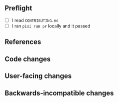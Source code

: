 <!--
  Thanks for contributing to jupyterlite-pyodide-lock!
  Please fill out the following items to submit a pull request.
  See the contributing guidelines for more information:
  https://github.com/deathbeds/jupyterlite-pyodide-lock/blob/main/CONTRIBUTING.md
-->

## Preflight

- [ ] I read `CONTRIBUTING.md`
- [ ] I ran `pixi run pr` locally and it passed

## References

<!--
  Note issue numbers this pull request addresses (should be at least one, see
  contributing guidelines above).
-->

<!--
  Note any other pull requests that address this issue and how this pull request
  is different.
-->

## Code changes

<!--
  Describe the code changes and how they address the issue.
-->

## User-facing changes

<!--
  Describe any visual or user interaction changes and how they address the issue.
-->

<!--
  For visual changes, include before and after screenshots here.
-->

## Backwards-incompatible changes

<!--
  Describe any backwards-incompatible changes to jupyterlite-pyodide-lock public
  APIs.
-->
